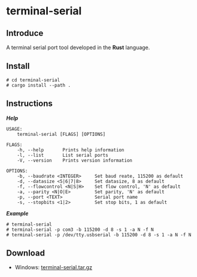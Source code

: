 # terminal-serial

## Introduce
A terminal serial port tool developed in the **Rust** language.

## Install

```shell
# cd terminal-serial
# cargo install --path .
```

## Instructions
***Help***
```shell
USAGE:
    terminal-serial [FLAGS] [OPTIONS]

FLAGS:
    -h, --help       Prints help information
    -l, --list       List serial ports
    -V, --version    Prints version information

OPTIONS:
    -b, --baudrate <INTEGER>     Set baud reate, 115200 as default
    -d, --datasize <5|6|7|8>     Set datasize, 8 as default
    -f, --flowcontrol <N|S|H>    Set flow control, 'N' as default
    -a, --parity <N|O|E>         Set parity, 'N' as default
    -p, --port <TEXT>            Serial port name
    -s, --stopbits <1|2>         Set stop bits, 1 as default
```
***Example***
```shell
# terminal-serial
# terminal-serial -p com3 -b 115200 -d 8 -s 1 -a N -f N
# terminal-serial -p /dev/tty.usbserial -b 115200 -d 8 -s 1 -a N -f N
```

## Download
- Windows: [terminal-serial.tar.gz](https://gitee.com/wuyan19/application/blob/master/terminal-serial/windows/terminal-serial.tar.gz)